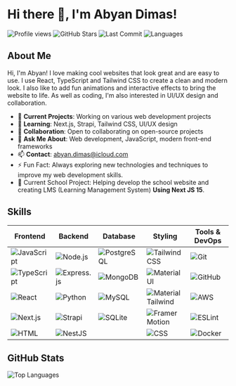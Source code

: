 # Hi there 👋, I'm Abyan Dimas!

![Profile views](https://komarev.com/ghpvc/?username=AbyanDimas&color=blueviolet)
![GitHub Stars](https://img.shields.io/github/stars/AbyanDimas?style=flat-square&color=yellow)
![Last Commit](https://img.shields.io/github/last-commit/web-adb/Web-admin-ADBCreative?style=flat-square&color=red)
![Languages](https://img.shields.io/github/languages/top/web-adb/Web-admin-ADBCreative?style=flat-square&color=blue)



## About Me
Hi, I'm Abyan! I love making cool websites that look great and are easy to use. I use React, TypeScript and Tailwind CSS to create a clean and modern look. I also like to add fun animations and interactive effects to bring the website to life. As well as coding, I'm also interested in UI\/UX design and collaboration.

- 🔭 **Current Projects**: Working on various web development projects
- 🌱 **Learning**: Next.js, Strapi, Tailwind CSS, UI/UX design
- 👯 **Collaboration**: Open to collaborating on open-source projects 
- 💬 **Ask Me About**: Web development, JavaScript, modern front-end frameworks
- 📫 **Contact**: [abyan.dimas@icloud.com](mailto:abyan.dimas@icloud.com)
- ⚡ Fun Fact: Always exploring new technologies and techniques to improve my web development skills.
- 🏫 Current School Project: Helping develop the school website and creating LMS (Learning Management System) **Using Next JS 15**.

## Skills

| Frontend | Backend | Database | Styling | Tools & DevOps |
|---|---|---|---|---|
| ![JavaScript](https://img.shields.io/badge/JavaScript-F7DF1E?style=for-the-badge&logo=javascript&logoColor=black) | ![Node.js](https://img.shields.io/badge/Node.js-339933?style=for-the-badge&logo=nodedotjs&logoColor=white) | ![PostgreSQL](https://img.shields.io/badge/PostgreSQL-4169E1?style=for-the-badge&logo=postgresql&logoColor=white) | ![Tailwind CSS](https://img.shields.io/badge/TailwindCSS-06B6D4?style=for-the-badge&logo=tailwindcss&logoColor=white) | ![Git](https://img.shields.io/badge/Git-F05032?style=for-the-badge&logo=git&logoColor=white) |
| ![TypeScript](https://img.shields.io/badge/TypeScript-007ACC?style=for-the-badge&logo=typescript&logoColor=white) | ![Express.js](https://img.shields.io/badge/Express.js-000000?style=for-the-badge&logo=express&logoColor=white) | ![MongoDB](https://img.shields.io/badge/MongoDB-47A248?style=for-the-badge&logo=mongodb&logoColor=white) | ![Material UI](https://img.shields.io/badge/MUI-007FFF?style=for-the-badge&logo=mui&logoColor=white) | ![GitHub](https://img.shields.io/badge/GitHub-181717?style=for-the-badge&logo=github&logoColor=white) |
| ![React](https://img.shields.io/badge/React-61DAFB?style=for-the-badge&logo=react&logoColor=black) | ![Python](https://img.shields.io/badge/Python-3776AB?style=for-the-badge&logo=python&logoColor=white) | ![MySQL](https://img.shields.io/badge/MySQL-4479A1?style=for-the-badge&logo=mysql&logoColor=white) | ![Material Tailwind](https://img.shields.io/badge/Material_Tailwind-3b82f6?style=for-the-badge&logo=tailwind-css&logoColor=white) | ![AWS](https://img.shields.io/badge/AWS-232F3E?style=for-the-badge&logo=amazonaws&logoColor=white) |
| ![Next.js](https://img.shields.io/badge/Next.js-000000?style=for-the-badge&logo=nextdotjs&logoColor=white) | ![Strapi](https://img.shields.io/badge/Strapi-2F2E8B?style=for-the-badge&logo=strapi&logoColor=white) | ![SQLite](https://img.shields.io/badge/SQLite-003B57?style=for-the-badge&logo=sqlite&logoColor=white) | ![Framer Motion](https://img.shields.io/badge/Framer_Motion-0055FF?style=for-the-badge&logo=framer&logoColor=white) | ![ESLint](https://img.shields.io/badge/ESLint-4B32C3?style=for-the-badge&logo=eslint&logoColor=white) |
| ![HTML](https://img.shields.io/badge/HTML5-E34F26?style=for-the-badge&logo=html5&logoColor=white) | ![NestJS](https://img.shields.io/badge/NestJS-E0234E?style=for-the-badge&logo=nestjs&logoColor=white) | | ![CSS](https://img.shields.io/badge/CSS3-1572B6?style=for-the-badge&logo=css3&logoColor=white) | ![Docker](https://img.shields.io/badge/Docker-2496ED?style=for-the-badge&logo=docker&logoColor=white) |


## GitHub Stats
![Top Languages](https://github-readme-stats.vercel.app/api/top-langs/?username=AbyanDimas&layout=compact&theme=radical)


